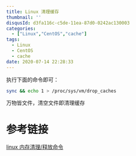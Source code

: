 ```yaml
---
title: Linux 清理缓存
thumbnail: ''
disqusId: d3fa116c-c5de-11ea-87d0-0242ac130003
categories:
  - ["Linux","CentOS","cache"]
tags:
  - Linux
  - CentOS
  - cache
date: 2020-07-14 22:28:33
---
```


执行下面的命令即可：

```bash
sync && echo 1 > /proc/sys/vm/drop_caches
```

万物皆文件，清空文件即清理缓存

<!-- more -->

# 参考链接

[linux 内存清理/释放命令](https://www.cnblogs.com/52linux/archive/2012/03/08/2385399.html)